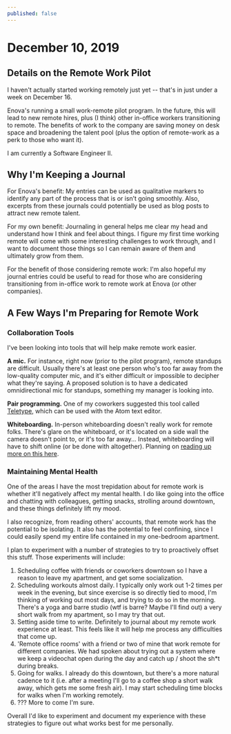 ```yaml
---
published: false
---
```

# December 10, 2019

## Details on the Remote Work Pilot

I haven't actually started working remotely just yet -- that's in just under a week on December 16.

Enova's running a small work-remote pilot program. In the future, this will lead to new remote hires, plus (I think) other in-office workers transitioning to remote. The benefits of work to the company are saving money on desk space and broadening the talent pool (plus the option of remote-work as a perk to those who want it).

I am currently a Software Engineer II.

## Why I'm Keeping a Journal

For Enova's benefit: My entries can be used as qualitative markers to identify any part of the process that is or isn’t going smoothly. Also, excerpts from these journals could potentially be used as blog posts to attract new remote talent.

For my own benefit: Journaling in general helps me clear my head and understand how I think and feel about things. I figure my first time working remote will come with some interesting challenges to work through, and I want to document those things so I can remain aware of them and ultimately grow from them.

For the benefit of those considering remote work: I'm also hopeful my journal entries could be useful to read for those who are considering transitioning from in-office work to remote work at Enova (or other companies).

## A Few Ways I'm Preparing for Remote Work

### Collaboration Tools

I've been looking into tools that will help make remote work easier.

**A mic.** For instance, right now (prior to the pilot program), remote standups are difficult. Usually there's at least one person who's too far away from the low-quality computer mic, and it's either difficult or impossible to decipher what they're saying. A proposed solution is to have a dedicated omnidirectional mic for standups, something my manager is looking into.

**Pair programming.** One of my coworkers suggested this tool called [Teletype](https://teletype.atom.io/), which can be used with the Atom text editor.

**Whiteboarding.** In-person whiteboarding doesn't really work for remote folks. There's glare on the whiteboard, or it's located on a side wall the camera doesn't point to, or it's too far away... Instead, whiteboarding will have to shift online (or be done with altogether). Planning on [reading up more on this here](https://zapier.com/blog/best-online-whiteboard/).

### Maintaining Mental Health

One of the areas I have the most trepidation about for remote work is whether it'll negatively affect my mental health. I do like going into the office and chatting with colleagues, getting snacks, strolling around downtown, and these things definitely lift my mood.

I also recognize, from reading others' accounts, that remote work has the potential to be isolating. It also has the potential to feel confining, since I could easily spend my entire life contained in my one-bedroom apartment.

I plan to experiment with a number of strategies to try to proactively offset this stuff. Those experiments will include:

1) Scheduling coffee with friends or coworkers downtown so I have a reason to leave my apartment, and get some socialization.
2) Scheduling workouts almost daily. I typically only work out 1-2 times per week in the evening, but since exercise is so directly tied to mood, I'm thinking of working out most days, and trying to do so in the morning. There's a yoga and barre studio (wtf is barre? Maybe I'll find out) a very short walk from my apartment, so I may try that out.
3) Setting aside time to write. Definitely to journal about my remote work experience at least. This feels like it will help me process any difficulties that come up.
4) 'Remote office rooms' with a friend or two of mine that work remote for different companies. We had spoken about trying out a system where we keep a videochat open during the day and catch up / shoot the sh\*t during breaks.
5) Going for walks. I already do this downtown, but there's a more natural cadence to it (i.e. after a meeting I'll go to a coffee shop a short walk away, which gets me some fresh air). I may start scheduling time blocks for walks when I'm working remotely.
6) ??? More to come I'm sure.

Overall I'd like to experiment and document my experience with these strategies to figure out what works best for me personally.

